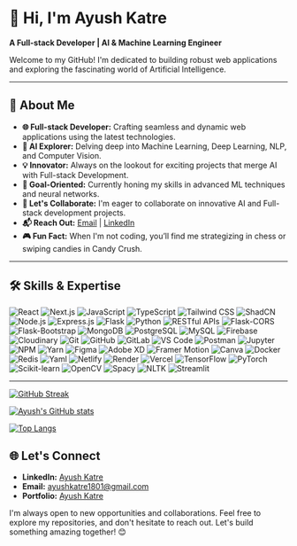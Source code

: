 # 👋 Hi, I'm Ayush Katre

**A Full-stack Developer | AI & Machine Learning Engineer**

Welcome to my GitHub! I'm dedicated to building robust web applications and exploring the fascinating world of Artificial Intelligence.

---

## 🚀 About Me

- **🌐 Full-stack Developer:** Crafting seamless and dynamic web applications using the latest technologies.
- **🤖 AI Explorer:** Delving deep into Machine Learning, Deep Learning, NLP, and Computer Vision.
- **💡 Innovator:** Always on the lookout for exciting projects that merge AI with Full-stack Development.
- **🎯 Goal-Oriented:** Currently honing my skills in advanced ML techniques and neural networks.
- **💬 Let's Collaborate:** I'm eager to collaborate on innovative AI and Full-stack development projects.
- **📬 Reach Out:** [Email](mailto:ayushkatre1801@gmail.com) | [LinkedIn](https://www.linkedin.com/in/ayush-katre-2142262a3/)
- **🎮 Fun Fact:** When I'm not coding, you’ll find me strategizing in chess or swiping candies in Candy Crush.

---


## 🛠️ Skills & Expertise

![React](https://img.shields.io/badge/React-%2361DAFB.svg?style=for-the-badge&logo=react&logoColor=black) ![Next.js](https://img.shields.io/badge/Next.js-%23000000.svg?style=for-the-badge&logo=nextdotjs&logoColor=white) ![JavaScript](https://img.shields.io/badge/JavaScript-%23F7DF1E.svg?style=for-the-badge&logo=javascript&logoColor=black) ![TypeScript](https://img.shields.io/badge/TypeScript-%23007ACC.svg?style=for-the-badge&logo=typescript&logoColor=white) ![Tailwind CSS](https://img.shields.io/badge/Tailwind_CSS-%2306B6D4.svg?style=for-the-badge&logo=tailwind-css&logoColor=white) ![ShadCN](https://img.shields.io/badge/ShadCN-%2364B5F6.svg?style=for-the-badge)
![Node.js](https://img.shields.io/badge/Node.js-%23339933.svg?style=for-the-badge&logo=nodedotjs&logoColor=white) ![Express.js](https://img.shields.io/badge/Express.js-%23000000.svg?style=for-the-badge&logo=express&logoColor=white) ![Flask](https://img.shields.io/badge/Flask-%23000000.svg?style=for-the-badge&logo=flask&logoColor=white) ![Python](https://img.shields.io/badge/Python-%233776AB.svg?style=for-the-badge&logo=python&logoColor=white) ![RESTful APIs](https://img.shields.io/badge/RESTful_APIs-%230077b5.svg?style=for-the-badge) ![Flask-CORS](https://img.shields.io/badge/Flask--CORS-%23000000.svg?style=for-the-badge) ![Flask-Bootstrap](https://img.shields.io/badge/Flask--Bootstrap-%237B3E96.svg?style=for-the-badge)
![MongoDB](https://img.shields.io/badge/MongoDB-%2347A248.svg?style=for-the-badge&logo=mongodb&logoColor=white) ![PostgreSQL](https://img.shields.io/badge/PostgreSQL-%23336791.svg?style=for-the-badge&logo=postgresql&logoColor=white) ![MySQL](https://img.shields.io/badge/MySQL-%234479A1.svg?style=for-the-badge&logo=mysql&logoColor=white) ![Firebase](https://img.shields.io/badge/Firebase-%23FFCA28.svg?style=for-the-badge&logo=firebase&logoColor=black) ![Cloudinary](https://img.shields.io/badge/Cloudinary-%23F6C43A.svg?style=for-the-badge&logo=cloudinary&logoColor=black)
![Git](https://img.shields.io/badge/Git-%23F05033.svg?style=for-the-badge&logo=git&logoColor=white) ![GitHub](https://img.shields.io/badge/GitHub-%23181717.svg?style=for-the-badge&logo=github&logoColor=white) ![GitLab](https://img.shields.io/badge/GitLab-%23FC6D26.svg?style=for-the-badge&logo=gitlab&logoColor=white)
![VS Code](https://img.shields.io/badge/VS_Code-%23007ACC.svg?style=for-the-badge&logo=visual-studio-code&logoColor=white) ![Postman](https://img.shields.io/badge/Postman-%23FF6C37.svg?style=for-the-badge&logo=postman&logoColor=white) ![Jupyter](https://img.shields.io/badge/Jupyter-%23F37626.svg?style=for-the-badge&logo=jupyter&logoColor=white) ![NPM](https://img.shields.io/badge/NPM-%23CB3837.svg?style=for-the-badge&logo=npm&logoColor=white) ![Yarn](https://img.shields.io/badge/Yarn-%232C8EBB.svg?style=for-the-badge&logo=yarn&logoColor=white)
![Figma](https://img.shields.io/badge/Figma-%23F24E1E.svg?style=for-the-badge&logo=figma&logoColor=white) ![Adobe XD](https://img.shields.io/badge/Adobe_XD-%23FF61F6.svg?style=for-the-badge&logo=adobexd&logoColor=white) ![Framer Motion](https://img.shields.io/badge/Framer_Motion-%23EA4C89.svg?style=for-the-badge&logo=framermotion&logoColor=white) ![Canva](https://img.shields.io/badge/Canva-%2300C4CC.svg?style=for-the-badge&logo=canva&logoColor=white)
![Docker](https://img.shields.io/badge/Docker-%232496ED.svg?style=for-the-badge&logo=docker&logoColor=white) ![Redis](https://img.shields.io/badge/Redis-%23DC382D.svg?style=for-the-badge&logo=redis&logoColor=white) ![Yaml](https://img.shields.io/badge/Yaml-%230B2C4A.svg?style=for-the-badge) ![Netlify](https://img.shields.io/badge/Netlify-%2300C7B7.svg?style=for-the-badge&logo=netlify&logoColor=white) ![Render](https://img.shields.io/badge/Render-%230075B6.svg?style=for-the-badge&logo=render&logoColor=white) ![Vercel](https://img.shields.io/badge/Vercel-%23000000.svg?style=for-the-badge&logo=vercel&logoColor=white)
![TensorFlow](https://img.shields.io/badge/TensorFlow-%23FF6F00.svg?style=for-the-badge&logo=tensorflow&logoColor=white) ![PyTorch](https://img.shields.io/badge/PyTorch-%23EE4C2C.svg?style=for-the-badge&logo=pytorch&logoColor=white) ![Scikit-learn](https://img.shields.io/badge/Scikit--learn-%23F7931E.svg?style=for-the-badge&logo=scikit-learn&logoColor=white) ![OpenCV](https://img.shields.io/badge/OpenCV-%235C3EE8.svg?style=for-the-badge&logo=opencv&logoColor=white) ![Spacy](https://img.shields.io/badge/Spacy-%2304A3E4.svg?style=for-the-badge&logo=spacy&logoColor=white) ![NLTK](https://img.shields.io/badge/NLTK-%23007ACC.svg?style=for-the-badge&logo=python&logoColor=white) ![Streamlit](https://img.shields.io/badge/Streamlit-%23FF4B4B.svg?style=for-the-badge&logo=streamlit&logoColor=white)

---

[![GitHub Streak](https://github-readme-streak-stats.herokuapp.com?user=AyushKatre05&theme=dark&hide_border=true)](https://git.io/streak-stats)

[![Ayush's GitHub stats](https://github-readme-stats.vercel.app/api?username=AyushKatre05&show_icons=true&theme=dark&hide_border=true)](https://github.com/anuraghazra/github-readme-stats)

[![Top Langs](https://github-readme-stats.vercel.app/api/top-langs/?username=AyushKatre05&layout=compact&theme=dark&hide_border=true)](https://github.com/anuraghazra/github-readme-stats)


## 🌐 Let's Connect

- **LinkedIn:** [Ayush Katre](https://www.linkedin.com/in/ayush-katre-2142262a3/)
- **Email:** [ayushkatre1801@gmail.com](mailto:ayushkatre1801@gmail.com)
- **Portfolio:** [Ayush Katre](https://ayushkatreportfolio.vercel.app)

I'm always open to new opportunities and collaborations. Feel free to explore my repositories, and don't hesitate to reach out. Let's build something amazing together! 😊
